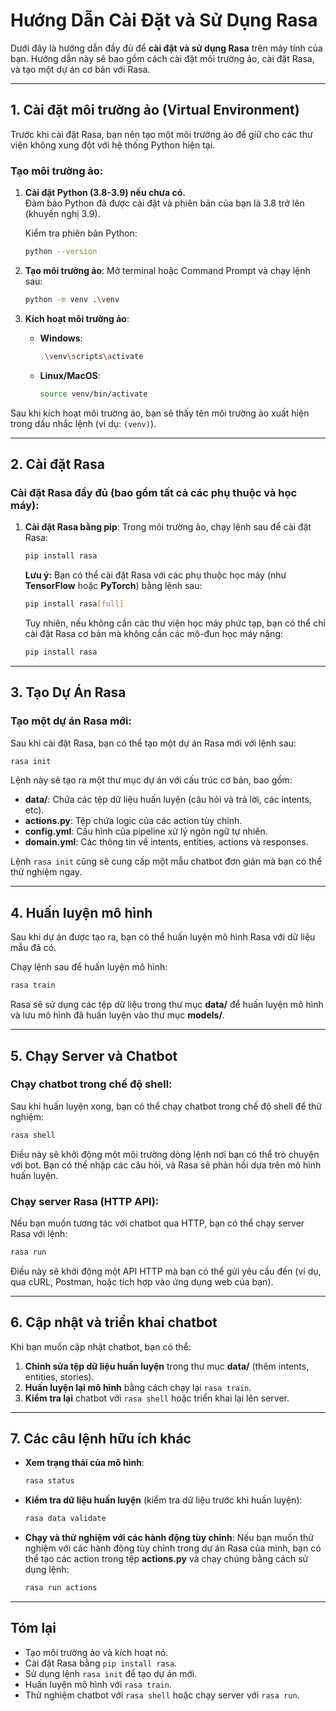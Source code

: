
# Hướng Dẫn Cài Đặt và Sử Dụng Rasa

Dưới đây là hướng dẫn đầy đủ để **cài đặt và sử dụng Rasa** trên máy tính của bạn. Hướng dẫn này sẽ bao gồm cách cài đặt môi trường ảo, cài đặt Rasa, và tạo một dự án cơ bản với Rasa.

---

## 1. Cài đặt môi trường ảo (Virtual Environment)

Trước khi cài đặt Rasa, bạn nên tạo một môi trường ảo để giữ cho các thư viện không xung đột với hệ thống Python hiện tại.

### Tạo môi trường ảo:
1. **Cài đặt Python (3.8-3.9) nếu chưa có.**  
   Đảm bảo Python đã được cài đặt và phiên bản của bạn là 3.8 trở lên (khuyến nghị 3.9).
   
   Kiểm tra phiên bản Python:
   ```bash
   python --version
   ```

2. **Tạo môi trường ảo**:
   Mở terminal hoặc Command Prompt và chạy lệnh sau:
   ```bash
   python -m venv .\venv
   ```

3. **Kích hoạt môi trường ảo**:
   - **Windows**:
     ```bash
     .\venv\scripts\activate
     ```
   - **Linux/MacOS**:
     ```bash
     source venv/bin/activate
     ```

Sau khi kích hoạt môi trường ảo, bạn sẽ thấy tên môi trường ảo xuất hiện trong dấu nhắc lệnh (ví dụ: `(venv)`).

---

## 2. Cài đặt Rasa

### Cài đặt Rasa đầy đủ (bao gồm tất cả các phụ thuộc và học máy):
1. **Cài đặt Rasa bằng pip**:
   Trong môi trường ảo, chạy lệnh sau để cài đặt Rasa:
   ```bash
   pip install rasa
   ```

   **Lưu ý:** Bạn có thể cài đặt Rasa với các phụ thuộc học máy (như **TensorFlow** hoặc **PyTorch**) bằng lệnh sau:
   ```bash
   pip install rasa[full]
   ```

   Tuy nhiên, nếu không cần các thư viện học máy phức tạp, bạn có thể chỉ cài đặt Rasa cơ bản mà không cần các mô-đun học máy nặng:
   ```bash
   pip install rasa
   ```

---

## 3. Tạo Dự Án Rasa

### Tạo một dự án Rasa mới:
Sau khi cài đặt Rasa, bạn có thể tạo một dự án Rasa mới với lệnh sau:
```bash
rasa init
```

Lệnh này sẽ tạo ra một thư mục dự án với cấu trúc cơ bản, bao gồm:
- **data/**: Chứa các tệp dữ liệu huấn luyện (câu hỏi và trả lời, các intents, etc).
- **actions.py**: Tệp chứa logic của các action tùy chỉnh.
- **config.yml**: Cấu hình của pipeline xử lý ngôn ngữ tự nhiên.
- **domain.yml**: Các thông tin về intents, entities, actions và responses.

Lệnh `rasa init` cũng sẽ cung cấp một mẫu chatbot đơn giản mà bạn có thể thử nghiệm ngay.

---

## 4. Huấn luyện mô hình

Sau khi dự án được tạo ra, bạn có thể huấn luyện mô hình Rasa với dữ liệu mẫu đã có.

Chạy lệnh sau để huấn luyện mô hình:
```bash
rasa train
```

Rasa sẽ sử dụng các tệp dữ liệu trong thư mục **data/** để huấn luyện mô hình và lưu mô hình đã huấn luyện vào thư mục **models/**.

---

## 5. Chạy Server và Chatbot

### Chạy chatbot trong chế độ shell:
Sau khi huấn luyện xong, bạn có thể chạy chatbot trong chế độ shell để thử nghiệm:
```bash
rasa shell
```
Điều này sẽ khởi động một môi trường dòng lệnh nơi bạn có thể trò chuyện với bot. Bạn có thể nhập các câu hỏi, và Rasa sẽ phản hồi dựa trên mô hình huấn luyện.

### Chạy server Rasa (HTTP API):
Nếu bạn muốn tương tác với chatbot qua HTTP, bạn có thể chạy server Rasa với lệnh:
```bash
rasa run
```
Điều này sẽ khởi động một API HTTP mà bạn có thể gửi yêu cầu đến (ví dụ, qua cURL, Postman, hoặc tích hợp vào ứng dụng web của bạn).

---

## 6. Cập nhật và triển khai chatbot

Khi bạn muốn cập nhật chatbot, bạn có thể:

1. **Chỉnh sửa tệp dữ liệu huấn luyện** trong thư mục **data/** (thêm intents, entities, stories).
2. **Huấn luyện lại mô hình** bằng cách chạy lại `rasa train`.
3. **Kiểm tra lại** chatbot với `rasa shell` hoặc triển khai lại lên server.

---

## 7. Các câu lệnh hữu ích khác

- **Xem trạng thái của mô hình**:
   ```bash
   rasa status
   ```
   
- **Kiểm tra dữ liệu huấn luyện** (kiểm tra dữ liệu trước khi huấn luyện):
   ```bash
   rasa data validate
   ```

- **Chạy và thử nghiệm với các hành động tùy chỉnh**:
   Nếu bạn muốn thử nghiệm với các hành động tùy chỉnh trong dự án Rasa của mình, bạn có thể tạo các action trong tệp **actions.py** và chạy chúng bằng cách sử dụng lệnh:
   ```bash
   rasa run actions
   ```

---

## Tóm lại

- Tạo môi trường ảo và kích hoạt nó.
- Cài đặt Rasa bằng `pip install rasa`.
- Sử dụng lệnh `rasa init` để tạo dự án mới.
- Huấn luyện mô hình với `rasa train`.
- Thử nghiệm chatbot với `rasa shell` hoặc chạy server với `rasa run`.
